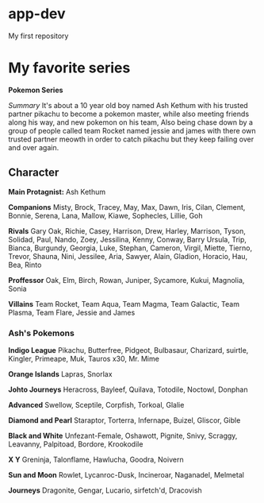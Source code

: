 # app-dev
My first repository
# My favorite series

**Pokemon Series**

*Summary*
It's about a 10 year old boy named Ash Kethum with his trusted partner pikachu to become a pokemon master, while also
meeting friends along his way, and new pokemon on his team, Also being chase down by a group of people called
team Rocket named jessie and james with there own trusted partner meowth in order to catch pikachu but they keep failing
over and over again.

## Character
**Main Protagnist:** Ash Kethum

**Companions**
Misty, Brock, Tracey, May, Max, Dawn, Iris, Cilan, Clement, Bonnie, Serena, Lana, Mallow, Kiawe, Sophecles, Lillie, Goh

**Rivals**
Gary Oak, Richie, Casey, Harrison, Drew, Harley, Marrison, Tyson, Solidad, Paul, Nando, Zoey, Jessilina, Kenny, Conway, Barry Ursula, Trip, Bianca, Burgundy, Georgia, Luke, Stephan, Cameron, Virgil, Miette, Tierno, Trevor, Shauna, Nini, Jessilee, Aria, Sawyer, Alain, Gladion, Horacio, Hau, Bea, Rinto

**Proffessor**
Oak, Elm, Birch, Rowan, Juniper, Sycamore, Kukui, Magnolia, Sonia

**Villains** Team Rocket, Team Aqua, Team Magma, Team Galactic, Team Plasma, Team Flare, Jessie and James

### Ash's Pokemons

**Indigo League**
Pikachu, Butterfree, Pidgeot, Bulbasaur, Charizard, suirtle, Kingler, Primeape, Muk, Tauros x30, Mr. Mime

**Orange Islands**
Lapras, Snorlax

**Johto Journeys**
Heracross, Bayleef, Quilava, Totodile, Noctowl, Donphan

**Advanced**
Swellow, Sceptile, Corpfish, Torkoal, Glalie

**Diamond and Pearl**
Staraptor, Torterra, Infernape, Buizel, Gliscor, Gible

**Black and White**
Unfezant-Female, Oshawott, Pignite, Snivy, Scraggy, Leavanny, Palpitoad, Bordore, Krookodile

**X Y** Greninja, Talonflame, Hawlucha, Goodra, Noivern

**Sun and Moon** Rowlet, Lycanroc-Dusk, Incineroar, Naganadel, Melmetal

**Journeys** Dragonite, Gengar, Lucario, sirfetch'd, Dracovish
